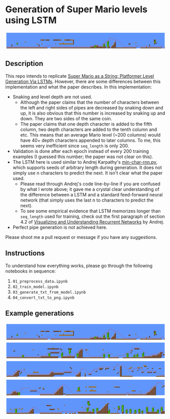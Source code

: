 # Generation of Super Mario levels using LSTM

<img src="generated_levels_png/1.png">

## Description

This repo intends to replicate [Super Mario as a String: Platformer Level Generation Via LSTMs](https://arxiv.org/abs/1603.00930). However, there are some differences between this implementation and what the paper describes. In this implementation:

- Snaking and level depth are not used.
   - Although the paper claims that the number of characters between the left and right sides of pipes are decreased by snaking down and up, it is also obvious that this number is increased by snaking up and down. They are two sides of the same coin.
   - The paper claims that one depth character is added to the fifth column, two depth characters are added to the tenth column and etc. This means that an average Mario level (~200 columns) would have 40+ depth characters appended to later columns. To me, this seems very inefficient since `seq_length` is only 200.
- Validation is done after each epoch instead of every 200 training examples (I guessed this number; the paper was not clear on this).
- The LSTM here is used similar to Andrej Karpathy's [min-char-rnn.py](https://gist.github.com/karpathy/d4dee566867f8291f086), which supports seeds of arbitrary length during generation. It does not simply use n characters to predict the next. It isn't clear what the paper used. 
   - Please read through Andrej's code line-by-line if you are confused by what I wrote above; it gave me a crystal clear understanding of the difference between a LSTM and a standard feed-forward neural network (that simply uses the last n to characters to predict the next). 
   - To see some empirical evidence that LSTM memorizes longer than `seq_length` used for training, check out the first paragraph of section 4.2 of [Visualizing and Understanding Recurrent Networks](https://arxiv.org/pdf/1506.02078.pdf) by Andrej.
- Perfect pipe generation is not achieved here.

Please shoot me a pull request or message if you have any suggestions.

## Instructions

To understand how everything works, please go through the following notebooks in sequence:

1. `01_preprocess_data.ipynb`
2. `02_train_model.ipynb`
3. `03_generate_txt_from_model.ipynb`
4. `04_convert_txt_to_png.ipynb`

## Example generations

<img src="generated_levels_png/1.png">

<img src="generated_levels_png/2.png">

<img src="generated_levels_png/3.png">

<img src="generated_levels_png/4.png">

<img src="generated_levels_png/5.png">
